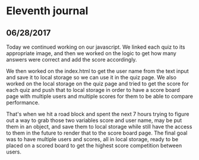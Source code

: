 # Eleventh journal

## 06/28/2017

Today we continued working on our javascript. We linked each quiz to its appropriate image, and then we worked on the logic to get how many answers were correct and add the score accordingly.

We then worked on the index.html to get the user name from the text input and save it to local storage so we can use it in the quiz page.
We also worked on the local storage on the quiz page and tried to get the score for each quiz and push that to local storage in order to have a score board page with multiple users and multiple scores for them to be able to compare performance.

That's when we hit a road block and spent the next 7 hours trying to figure out a way to grab those two variables score and user name, may be put them in an object, and save them to local storage while still have the access to them in the future to render that to the score board page. The final goal was to have multiple users and scores, all in local storage, ready to be placed on a scored board to get the highest score competition between users.
